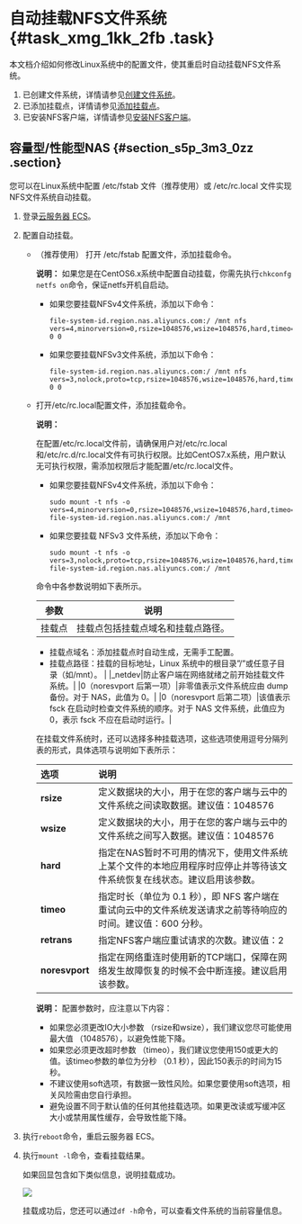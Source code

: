 # 自动挂载NFS文件系统 {#task_xmg_1kk_2fb .task}

本文档介绍如何修改Linux系统中的配置文件，使其重启时自动挂载NFS文件系统。

1.  已创建文件系统，详情请参见[创建文件系统](intl.zh-CN/控制台用户指南/管理文件系统.md#section_5jo_0kj_jn5)。
2.  已添加挂载点，详情请参见[添加挂载点](intl.zh-CN/控制台用户指南/管理挂载点.md#section_6xi_a3u_zkq)。
3.  已安装NFS客户端，详情请参见[安装NFS客户端](intl.zh-CN/控制台用户指南/挂载文件系统/手动挂载NFS文件系统.md#section_kvj_d02_szj)。

## 容量型/性能型NAS {#section_s5p_3m3_0zz .section}

您可以在Linux系统中配置 /etc/fstab 文件（推荐使用）或 /etc/rc.local 文件实现NFS文件系统自动挂载。

1.  登录[云服务器 ECS](https://ecs.console.aliyun.com/)。
2.  配置自动挂载。
    -   （推荐使用） 打开 /etc/fstab 配置文件，添加挂载命令。

        **说明：** 如果您是在CentOS6.x系统中配置自动挂载，你需先执行`chkconfg netfs on`命令，保证netfs开机自启动。

        -   如果您要挂载NFSv4文件系统，添加以下命令：

            ``` {#codeblock_h4f_oyv_rqa}
            file-system-id.region.nas.aliyuncs.com:/ /mnt nfs vers=4,minorversion=0,rsize=1048576,wsize=1048576,hard,timeo=600,retrans=2,_netdev,noresvport 0 0
            ```

        -   如果您要挂载NFSv3文件系统，添加以下命令：

            ``` {#codeblock_8c4_lp7_3qy}
            file-system-id.region.nas.aliyuncs.com:/ /mnt nfs vers=3,nolock,proto=tcp,rsize=1048576,wsize=1048576,hard,timeo=600,retrans=2,_netdev,noresvport 0 0
            ```

    -   打开/etc/rc.local配置文件，添加挂载命令。

        **说明：** 

        在配置/etc/rc.local文件前，请确保用户对/etc/rc.local和/etc/rc.d/rc.local文件有可执行权限。比如CentOS7.x系统，用户默认无可执行权限，需添加权限后才能配置/etc/rc.local文件。

        -   如果您要挂载NFSv4文件系统，添加以下命令：

            ``` {#codeblock_3n0_a3u_f6q}
            sudo mount -t nfs -o vers=4,minorversion=0,rsize=1048576,wsize=1048576,hard,timeo=600,retrans=2,_netdev,noresvport file-system-id.region.nas.aliyuncs.com:/ /mnt
            ```

        -   如果您要挂载 NFSv3 文件系统，添加以下命令：

            ``` {#codeblock_ycw_chq_glo}
            sudo mount -t nfs -o vers=3,nolock,proto=tcp,rsize=1048576,wsize=1048576,hard,timeo=600,retrans=2,noresvport file-system-id.region.nas.aliyuncs.com:/ /mnt
            ```

        命令中各参数说明如下表所示。

        |参数|说明|
        |--|--|
        |挂载点| 挂载点包括挂载点域名和挂载点路径。

        -   挂载点域名：添加挂载点时自动生成，无需手工配置。
        -   挂载点路径：挂载的目标地址，Linux 系统中的根目录”/”或任意子目录（如/mnt）。
 |
        |\_netdev|防止客户端在网络就绪之前开始挂载文件系统。|
        |0（noresvport 后第一项）|非零值表示文件系统应由 dump 备份。对于 NAS，此值为 0。|
        |0（noresvport 后第二项）|该值表示 fsck 在启动时检查文件系统的顺序。对于 NAS 文件系统，此值应为 0，表示 fsck 不应在启动时运行。|

        在挂载文件系统时，还可以选择多种挂载选项，这些选项使用逗号分隔列表的形式，具体选项与说明如下表所示：

        |选项|说明|
        |:-|:-|
        |**rsize**|定义数据块的大小，用于在您的客户端与云中的文件系统之间读取数据。建议值：1048576|
        |**wsize**|定义数据块的大小，用于在您的客户端与云中的文件系统之间写入数据。建议值：1048576|
        |**hard**|指定在NAS暂时不可用的情况下，使用文件系统上某个文件的本地应用程序时应停止并等待该文件系统恢复在线状态。建议启用该参数。|
        |**timeo**|指定时长（单位为 0.1 秒），即 NFS 客户端在重试向云中的文件系统发送请求之前等待响应的时间。建议值：600 分秒。|
        |**retrans**|指定NFS客户端应重试请求的次数。建议值：2|
        |**noresvport**|指定在网络重连时使用新的TCP端口，保障在网络发生故障恢复的时候不会中断连接。建议启用该参数。|

        **说明：** 配置参数时，应注意以下内容：

        -   如果您必须更改IO大小参数 （rsize和wsize），我们建议您尽可能使用最大值 （1048576），以避免性能下降。
        -   如果您必须更改超时参数 （timeo），我们建议您使用150或更大的值。该timeo参数的单位为分秒 （0.1 秒），因此150表示的时间为15秒。
        -   不建议使用soft选项，有数据一致性风险。如果您要使用soft选项，相关风险需由您自行承担。
        -   避免设置不同于默认值的任何其他挂载选项。如果更改读或写缓冲区大小或禁用属性缓存，会导致性能下降。
3.  执行`reboot`命令，重启云服务器 ECS。
4.  执行`mount -l`命令，查看挂载结果。

    如果回显包含如下类似信息，说明挂载成功。

    ![](http://static-aliyun-doc.oss-cn-hangzhou.aliyuncs.com/assets/img/21207/156438404349539_zh-CN.png)

    挂载成功后，您还可以通过`df -h`命令，可以查看文件系统的当前容量信息。


